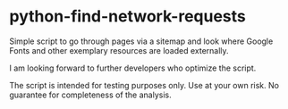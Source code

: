 # python-find-network-requests

Simple script to go through pages via a sitemap and look where Google Fonts and other exemplary resources are loaded externally.

I am looking forward to further developers who optimize the script.

The script is intended for testing purposes only. Use at your own risk. No guarantee for completeness of the analysis.

